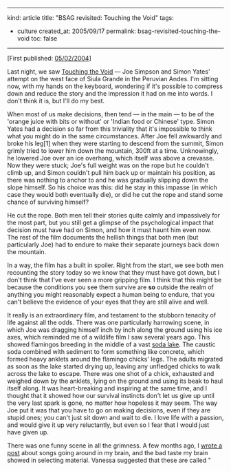 -----
kind: article
title: "BSAG revisited: Touching the Void"
tags:
- culture
created_at: 2005/09/17
permalink: bsag-revisited-touching-the-void
toc: false
-----

<p>[First published: <a href="http://www.rousette.org.uk/blog/archives/2004/02/05/touching-the-void/">05/02/2004</a>]</p>

<p>
Last night, we saw <a href="http://us.imdb.com/title/tt0379557/" title="Internet Movie Database entry for the film">Touching the Void</a> &mdash; Joe Simpson and Simon Yates' attempt on the west face of Siula Grande in the Peruvian Andes. I'm sitting now, with my hands on the keyboard, wondering if it's possible to compress down and reduce the story and the impression it had on me into words. I don't think it is, but I'll do my best.
</p>


<p>
When most of us make decisions, then tend &mdash; in the main &mdash; to be of the 'orange juice with bits or without' or 'Indian food or Chinese' type. Simon Yates had a decision so far from this triviality that it's impossible to think what you might do in the same circumstances. After Joe fell awkwardly and broke his leg[1] when they were starting to descend from the summit, Simon grimly tried to lower him down the mountain, 300ft at a time. Unknowingly, he lowered Joe over an ice overhang, which itself was above a crevasse. Now they were stuck; Joe's full weight was on the rope but he couldn't climb up, and Simon couldn't pull him back up or maintain his position, as there was nothing to anchor to and he was gradually slipping down the slope himself. So his choice was this: did he stay in this impasse (in which case they would both eventually die), or did he cut the rope and stand some chance of surviving himself?
</p>

<p>
He cut the rope. Both men tell their stories quite calmly and impassively for the most part, but you still get a glimpse of the psychological impact that decision must have had on Simon, and how it must haunt him even now. The rest of the film documents the hellish things that both men (but particularly Joe) had to endure to make their separate journeys back down the mountain.
</p>

<p>
In a way, the film has a built in spoiler. Right from the start, we see both men recounting the story today so we know that they must have got down, but I don't think that I've ever seen a more gripping film. I think that this might be because the conditions you see them survive are <strong>so</strong> outside the realm of anything you might reasonably expect a human being to endure, that you can't believe the evidence of your eyes that they are still alive and well.
</p>

<p>
It really is an extraordinary film, and testament to the stubborn tenacity of life against all the odds. There was one particularly harrowing scene, in which Joe was dragging himself inch by inch along the ground using his ice axes, which reminded me of a wildlife film I saw several years ago. This showed flamingos breeding in the middle of a vast <a href="http://www.kenyabirds.org.uk/soda.htm" title="Kenyan soda lakes">soda lake</a>. The caustic soda combined with sediment to form something like concrete, which formed heavy anklets around the flamingo chicks' legs. The adults migrated as soon as the lake started drying up, leaving any unfledged chicks to walk across the lake to escape. There was one shot of a chick, exhausted and weighed down by the anklets, lying on the ground and using its beak to haul itself along. It was heart-breaking and inspiring at the same time, and I thought that it showed how our survival instincts don't let us give up until the very last spark is gone, no matter how hopeless it may seem. The way Joe put it was that you have to go on making decisions, even if they are stupid ones; you can't just sit down and wait to die. I love life with a passion, and would give it up very reluctantly, but even so I fear that I would just have given up.
</p>

<p>
There was one funny scene in all the grimness. A few months ago, I <a href="http://www.rousette.org.uk/mt-static/blog/archives/000479.html" title="Bad Taste Brain">wrote a post</a> about songs going around in my brain, and the bad taste my brain showed in selecting material. Vanessa suggested that these are called "
